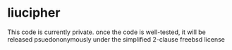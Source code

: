 # liucipher
This code is currently private. once the code is well-tested, it will be released psuedononymously under the simplified 2-clause freebsd license
